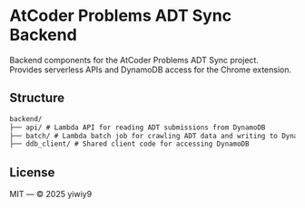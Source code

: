 # AtCoder Problems ADT Sync Backend

Backend components for the AtCoder Problems ADT Sync project.  
Provides serverless APIs and DynamoDB access for the Chrome extension.

## Structure

```txt
backend/
├── api/ # Lambda API for reading ADT submissions from DynamoDB
├── batch/ # Lambda batch job for crawling ADT data and writing to DynamoDB
├── ddb_client/ # Shared client code for accessing DynamoDB
```

## License

MIT — © 2025 yiwiy9
